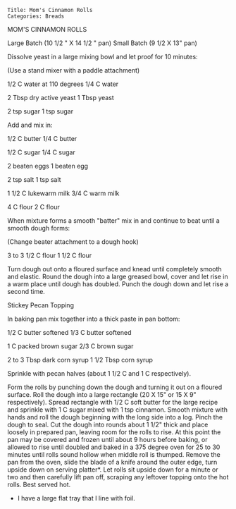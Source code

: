 ~~~ recipe-info
Title: Mom's Cinnamon Rolls
Categories: Breads
~~~

MOM'S CINNAMON ROLLS

Large Batch (10 1/2 " X 14 1/2 " pan)                      Small Batch (9 1/2 X 13" pan)

Dissolve yeast in a  large mixing bowl and let proof for 10 minutes:

(Use a stand mixer with a paddle attachment)

1/2 C  water at 110 degrees                                     1/4  C water

2 Tbsp dry active yeast                                          1 Tbsp yeast

2 tsp sugar                                                              1 tsp sugar

Add and mix in:

1/2 C butter                                                              1/4 C butter

1/2 C sugar                                                               1/4 C sugar

2 beaten eggs                                                         1 beaten egg

2 tsp salt                                                                1 tsp salt

1 1/2 C lukewarm milk                                           3/4  C warm milk

4 C flour                                                                2 C flour

When mixture forms a smooth "batter" mix in and continue to beat until a smooth dough forms:

(Change beater attachment to a dough hook)

3 to 3 1/2 C flour                                                    1 1/2 C flour

Turn dough out onto a floured surface and knead until completely smooth and elastic.  Round the
dough into a large greased bowl, cover and let rise in a warm place until dough has doubled.  Punch
the dough down and let rise a second time.

Stickey Pecan Topping

In baking pan mix together into a thick paste in pan bottom:

1/2 C butter softened                                            1/3 C butter softened

1 C packed brown sugar                                     2/3 C brown sugar

2 to 3 Tbsp dark corn syrup                               1 1/2 Tbsp corn syrup

Sprinkle with pecan halves (about 1 1/2 C and 1 C respectively).

Form  the rolls by punching down the dough and turning it out on a floured surface.  Roll the dough
into a large rectangle (20 X 15" or 15 X 9" respectively).  Spread rectangle with 1/2 C soft
butter for the large recipe and sprinkle with 1 C sugar mixed with 1 tsp cinnamon.  Smooth mixture
with hands and roll the dough beginning with the long side into a log.  Pinch the dough to seal.
Cut the dough into rounds about 1 1/2" thick and place loosely in prepared pan, leaving room for
the rolls to rise.  At this point the pan may be covered and frozen until about 9 hours before
baking, or allowed to rise until doubled and baked in a 375 degree oven for 25 to 30 minutes until
rolls sound hollow when middle roll is thumped.  Remove the pan from the oven, slide the blade of a
knife around the outer edge, turn upside down on serving platter*.  Let rolls sit upside down for a
minute or two and then carefully lift pan off, scraping any leftover topping onto the hot rolls.
Best served hot.

*  I have a large flat tray that I line with foil.

